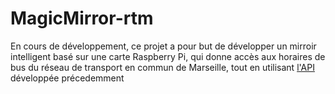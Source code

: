 # MagicMirror-rtm
En cours de développement, ce projet a pour but de développer un mirroir intelligent basé sur une carte Raspberry Pi, qui donne accès aux horaires de bus du réseau de transport en commun de Marseille, tout en utilisant [l'API](https://github.com/augustin64/rtm-api-marseille) développée précedemment

